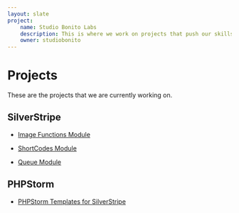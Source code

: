 ```yaml
---
layout: slate
project:
    name: Studio Bonito Labs
    description: This is where we work on projects that push our skills and the limits of technology. We use these projects to give back to the amazing open communities that support our work.
    owner: studiobonito
---
```

# Projects

These are the projects that we are currently working on.

## SilverStripe

* [Image Functions Module](http://studiobonito.github.io/silverstripe-imagefunctions/)

* [ShortCodes Module](http://studiobonito.github.io/silverstripe-shortcodes/)

* [Queue Module](http://studiobonito.github.io/silverstripe-queue/)

## PHPStorm

* [PHPStorm Templates for SilverStripe](http://studiobonito.github.io/phpstorm-templates-silverstripe/)